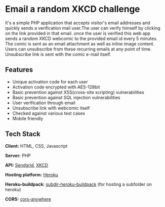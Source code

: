 
# Email a random XKCD challenge
It's a simple PHP application that accepts visitor's email addresses and quickly sends a verification mail user.The user can verify himself by clicking on the link provided in that email.
once the user is verified this web app sends a random XKCD webcomic to the provided email id every 5 minutes. 
The comic is sent as an email attachment as well as inline image content. 
Users can unsubscribe from these recurring emails at any point of time. Unsubscribe link is sent with the comic e-mail itself.


## Features

- Unique activation code for each user
- Activation code encrypted with AES-128bit
- Basic prevention against XSS(cross-site scripting)  vulnerabilities
- Basic prevention against SQL injection vulnerabilities
- User verification through email
- Unsubscribe link with webcomic itself 
- Checked against various test cases
- Mobile friendly

  
## Tech Stack

**Client:** HTML, CSS, Javascript 

**Server:** PHP

**API:** <a href="https://sendgrid.com/solutions/email-api/">Sendgrid</a>, <a href="https://xkcd.com/">XKCD</a> 

**Hosting platform:** <a href="https://www.heroku.com/">Heroku</a>

**Heroku-buildpack:** <a href="https://github.com/timanovsky/subdir-heroku-buildpack">subdir-heroku-buildpack</a> (for hosting a subfolder on heroku)

**CORS:** <a href="https://cors-anywhere.herokuapp.com/corsdemo">cors-anywhere</a>


  
